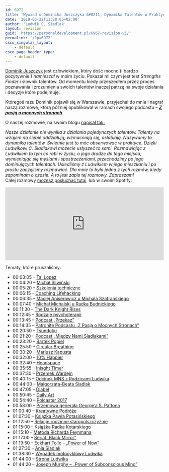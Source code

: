 ```yaml
---
id: 6972
title: 'Wywiad u Dominika Juszczyka &#8211; Dynamika Talentów w Praktyce'
date: '2019-05-22T11:28:05+02:00'
author: 'Ludwik C. Siadlak'
layout: revision
guid: 'https://personaldevelopment.pl/6967-revision-v1/'
permalink: '/?p=6972'
csco_singular_layout:
    - default
csco_page_header_type:
    - default
---
```


[Dominik Juszczyk](http://dominikjuszczyk.pl) jest człowiekiem, który dość mocno (i bardzo pozytywnie!) *namieszał* w moim życiu. Pokazał mi czym jest test *Strengths Finder* i słownik talentów. Od momentu kiedy przeszedłem przez proces poznawania i zrozumienia swoich talentów inaczej patrzę na swoje działania i decyzje które podejmuję.

Któregoś razu Dominik pojawił się w Warszawie, przyjechał do mnie i nagrał naszą rozmowę, którą później opublikował w ramach swojego podcastu – [***Z pasją o mocnych stronach***](https://dominikjuszczyk.pl/spis-odcinkow-podcastu-z-pasja-o-mocnych-stronach/).

O naszej rozmowie, na swoim blogu [napisał tak:](https://dominikjuszczyk.pl/2018/07/podcast-063-dynamika-talentow-w-praktyce-rozmowa-z-ludwikiem-c-siadlakiem/)

*Nasze działanie nie wynika z działania pojedynczych talentów. Talenty na wzajem na siebie oddziałują, wzmacniają się, osłabiają. Nazywamy to dynamiką talentów. Świetnie jest to móc obserwować w praktyce. Dzięki Ludwikowi C. Siadlakowi możecie usłyszeć to sami. Rozmawiając z Ludwikiem to tym co robi w życiu, o jego drodze do tego miejsca, wymieniając się myślami i spostrzeżeniami, przechodzimy po jego dominujących talentach. Usiedliśmy z Ludwikiem w jego mieszkaniu i po prostu zaczęliśmy rozmawiać. Dla mnie to była jedna z tych rozmów, kiedy zapominam o czasie. A to jest zapis tej rozmowy. Zapraszam!*   
Całej rozmowy [mozesz posłuchać tutaj](https://dominikjuszczyk.pl/2018/07/podcast-063-dynamika-talentow-w-praktyce-rozmowa-z-ludwikiem-c-siadlakiem/), lub w swoim Spotify:

<iframe frameborder="0" height="232" loading="lazy" src="https://open.spotify.com/embed-podcast/episode/3xKk63ScdM3xXJDUquCGYd" width="100%"></iframe>

Tematy, które pruszaliśmy:

- 00:03:05 – [Tai Lopez](https://go.siadlak.com/2tMeubL)
- 00:04:20 – [Michał Śliwiński](https://go.siadlak.com/2tPWlJV)
- 00:05:20 – [Szkolenia techniczne](https://personaldevelopment.pl/szkolenia-tech)
- 00:06:15 – [Coaching Lifehacking](https://personaldevelopment.pl/lifehacking)
- 00:06:35 – [Maciej Aniserowicz u Michała Szafrańskiego](https://go.siadlak.com/2lGgTRB)
- 00:07:40 – [Michał Michalski u Radka Budnickiego](https://go.siadlak.com/2Nawupd)
- 00:11:30 – [The Dark Knight Rises](https://go.siadlak.com/2KtPX2o)
- 00:12:45 – [Rodzaje psychoterapii](https://go.siadlak.com/2tVMRx9)
- 00:13:45 – [Podcast „Przekaz”](https://go.siadlak.com/2Ky1q42)
- 00:14:35 – [Patronite Podcastu „Z Pasją o Mocnych Stronach”](https://go.siadlak.com/2z0uexQ)
- 00:20:50 – [Tsundoku](https://go.siadlak.com/2yWu6ze)
- 00:21:20 – [Podcast „Między Nami Siadlakami”](https://go.siadlak.com/MiedzyNamiSiadlakami)
- 00:23:20 – [Bartek Popiel](https://go.siadlak.com/2yUKMam)
- 00:25:50 – [Circular Breathing](https://go.siadlak.com/2tM9PGN)
- 00:30:20 – [Mariusz Kapusta](https://go.siadlak.com/2tKMjK4)
- 00:32:00 – [10% Happier](https://go.siadlak.com/2tQqNUe)
- 00:32:40 – [Headspace](https://go.siadlak.com/2yQxbRn)
- 00:35:55 – [Inisght Timer](https://go.siadlak.com/2yWfpMy)
- 00:37:30 – [Przemek Wardejn](https://go.siadlak.com/2yTjUHA)
- 00:40:15 – [Odcinek MNS z Rodzicami Ludwika](https://go.siadlak.com/2yQVPRG)
- 00:44:00 – [Małgorzata-Beata Siadlak](https://go.siadlak.com/2tMBCXJ)
- 00:47:05 – [Diabeł](https://www.instagram.com/diabel.teufel/)
- 00:50:45 – [Daily Art](https://go.siadlak.com/2lG5yAZ)
- 00:54:40 – [Polcaster 2017](https://go.siadlak.com/2lGhZN4)
- 00:58:00 – [Przemowa generała George’a S. Pattona](https://go.siadlak.com/2lHgbU8)
- 01:00:40 – [Kreatywne Podróże](http://go.siadlak.com/2p1uVP0)
- 01:07:30 – [Książka Pawła Potasińskiego](https://go.siadlak.com/2tQp1CG)
- 01:12:50 – [Relacje rodzinne staropolszczyźnie](https://go.siadlak.com/2lK6Gnm)
- 01:15:00 – [Książka Radka Kotarskiego](https://go.siadlak.com/2lLkLRo)
- 01:15:10 – [Metoda Richarda Feynmana](https://go.siadlak.com/2lGMen7)
- 01:17:00 – [Serial „Black Mirror”](https://go.siadlak.com/2KtE4MV)
- 01:19:50 – [Eckhart Tolle – „Power of Now”](https://go.siadlak.com/2tFOyiV)
- 01:27:30 – [Ania Siadlak](https://go.siadlak.com/2MxMXCw)
- 01:38:30 – [Wypadek motocyklowy Ludwika](https://go.siadlak.com/2lEXQai)
- 01:44:00 – [Strona Ludwika](https://personaldevelopment.pl/)
- 01:44:20 – [Joseph Murphy – „Power of Subconscious Mind”](https://go.siadlak.com/2Kj2ZDV)